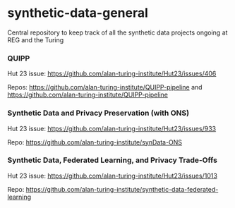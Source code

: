 # synthetic-data-general
Central repository to keep track of all the synthetic data projects ongoing at REG and the Turing

### QUIPP

Hut 23 issue: https://github.com/alan-turing-institute/Hut23/issues/406

Repos: https://github.com/alan-turing-institute/QUIPP-pipeline and
https://github.com/alan-turing-institute/QUIPP-pipeline


### Synthetic Data and Privacy Preservation (with ONS)

Hut 23 issue: https://github.com/alan-turing-institute/Hut23/issues/933

Repo:  https://github.com/alan-turing-institute/synData-ONS


### Synthetic Data, Federated Learning, and Privacy Trade-Offs 

Hut 23 issue: https://github.com/alan-turing-institute/Hut23/issues/1013

Repo: https://github.com/alan-turing-institute/synthetic-data-federated-learning
